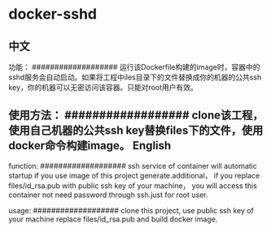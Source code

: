 docker-sshd
===================
中文
-------------------
功能：
###################
运行该Dockerfile构建的image时，容器中的sshd服务会自动启动。如果将工程中iles目录下的文件替换成你的机器的公共ssh key，你的机器可以无密访问该容器。只能对root用户有效。

使用方法：
##################
clone该工程，使用自己机器的公共ssh key替换files下的文件，使用docker命令构建image。
English
-------------------
function:
###################
ssh service of container will automatic startup if you use image of this project generate.additional， if you replace files/id_rsa.pub with public ssh key of your machine， you will access this container not need password through ssh.just for root user.

usage:
###################
clone this project, use public ssh key of your machine replace files/id_rsa.pub and build docker image.
